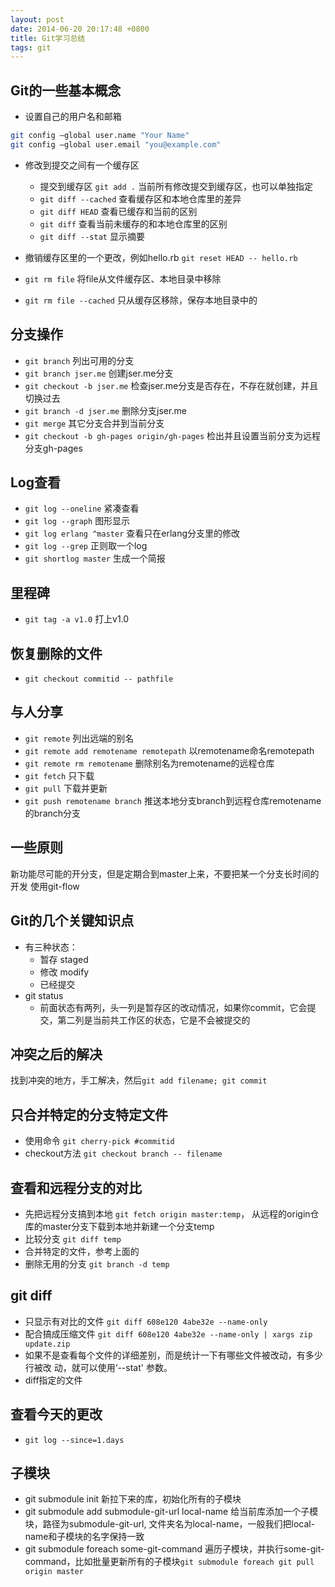 ```yaml
---
layout: post
date: 2014-06-20 20:17:48 +0800
title: Git学习总结
tags: git
---
```


## Git的一些基本概念
* 设置自己的用户名和邮箱

```bash
git config –global user.name "Your Name"
git config –global user.email "you@example.com"
```

* 修改到提交之间有一个缓存区
    * 提交到缓存区 `git add .` 当前所有修改提交到缓存区，也可以单独指定
    * `git diff --cached` 查看缓存区和本地仓库里的差异
    * `git diff HEAD`  查看已缓存和当前的区别
    * `git diff` 查看当前未缓存的和本地仓库里的区别
    * `git diff --stat` 显示摘要

* 撤销缓存区里的一个更改，例如hello.rb     `git reset HEAD -- hello.rb`
* `git rm file` 将file从文件缓存区、本地目录中移除
* `git rm file --cached` 只从缓存区移除，保存本地目录中的

## 分支操作

* `git branch` 列出可用的分支
* `git branch jser.me` 创建jser.me分支
* `git checkout -b jser.me` 检查jser.me分支是否存在，不存在就创建，并且切换过去
* `git branch -d jser.me` 删除分支jser.me
* `git merge` 其它分支合并到当前分支
* `git checkout -b gh-pages origin/gh-pages` 检出并且设置当前分支为远程分支gh-pages

## Log查看
* `git log --oneline` 紧凑查看
* `git log --graph` 图形显示
* `git log erlang ^master` 查看只在erlang分支里的修改
* `git log --grep` 正则取一个log
* `git shortlog master` 生成一个简报

## 里程碑

* `git tag -a v1.0` 打上v1.0

## 恢复删除的文件
* `git checkout commitid -- pathfile`


## 与人分享
* `git remote` 列出远端的别名
* `git remote add remotename remotepath` 以remotename命名remotepath
* `git remote rm remotename` 删除别名为remotename的远程仓库
* `git fetch` 只下载
* `git pull` 下载并更新
* `git push remotename branch` 推送本地分支branch到远程仓库remotename的branch分支

## 一些原则
新功能尽可能的开分支，但是定期合到master上来，不要把某一个分支长时间的开发
使用git-flow

## Git的几个关键知识点
* 有三种状态：
    * 暂存 staged
    * 修改 modify
    * 已经提交
* git status
    * 前面状态有两列，头一列是暂存区的改动情况，如果你commit，它会提交，第二列是当前共工作区的状态，它是不会被提交的

## 冲突之后的解决  
找到冲突的地方，手工解决，然后`git add filename; git commit`

## 只合并特定的分支特定文件
* 使用命令 `git cherry-pick #commitid`
* checkout方法 `git checkout branch -- filename`

## 查看和远程分支的对比
* 先把远程分支搞到本地 `git fetch origin master:temp`， 从远程的origin仓库的master分支下载到本地并新建一个分支temp
* 比较分支 `git diff temp`
* 合并特定的文件，参考上面的
* 删除无用的分支 `git branch -d temp`


## git diff
* 只显示有对比的文件 `git diff 608e120 4abe32e --name-only`
* 配合搞成压缩文件 `git diff 608e120 4abe32e --name-only | xargs zip update.zip`
* 如果不是查看每个文件的详细差别，而是统计一下有哪些文件被改动，有多少行被改 动，就可以使用‘--stat' 参数。
* diff指定的文件

## 查看今天的更改
* `git log --since=1.days`

## 子模块
* git submodule init  新拉下来的库，初始化所有的子模块
* git submodule add submodule-git-url  local-name  给当前库添加一个子模块，路径为submodule-git-url,
  文件夹名为local-name，一般我们把local-name和子模块的名字保持一致
* git submodule foreach some-git-command 遍历子模块，并执行some-git-command，比如批量更新所有的子模块`git submodule foreach git pull origin master`
